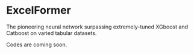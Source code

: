 # ExcelFormer
The pioneering neural network surpassing extremely-tuned XGboost and Catboost on varied tabular datasets.


Codes are coming soon.
